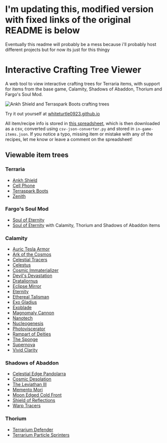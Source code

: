 # I'm updating this, modified version with fixed links of the original README is below
Eventually this readme will probably be a mess because i'll probably host different projects but for now its just for this thingy
# Interactive Crafting Tree Viewer

A web tool to view interactive crafting trees for Terraria items, with support for items from the base game, Calamity, Shadows of Abaddon, Thorium and Fargo's Soul Mod.

![Ankh Shield and Terraspark Boots crafting trees](https://i.imgur.com/teAoY1e.jpeg)

Try it out yourself at [whiteturtle0923.github.io](https://whiteturtle0923.github.io)

All item/recipe info is stored in [this spreadsheet](https://docs.google.com/spreadsheets/d/1FiOxJA6pddiJBczLjyJC18MeN1E6jUv0p07iz6CuVzA/edit?usp=sharing), which is then downloaded as a csv, converted using `csv-json-converter.py` and stored in `in-game-items.json`. If you notice a typo, missing item or mistake with any of the recipes, let me know or leave a comment on the spreadsheet!

## Viewable item trees

### Terraria

- [Ankh Shield](https://terraria.wiki.gg/wiki/Ankh_Shield)
- [Cell Phone](https://terraria.wiki.gg/wiki/Cell_Phone)
- [Terraspark Boots](https://terraria.wiki.gg/wiki/Terraspark_Boots)
- [Zenith](https://terraria.wiki.gg/wiki/Zenith)

### Fargo's Soul Mod

- [Soul of Eternity](https://terrariamods.wiki.gg/wiki/Fargo's_Mod/Soul_of_Eternity)
- [Soul of Eternity](https://terrariamods.wiki.gg/wiki/Fargo's_Mod/Soul_of_Eternity) with Calamity, Thorium and Shadows of Abaddon items

### Calamity

- [Auric Tesla Armor](https://calamitymod.wiki.gg/wiki/Auric_Tesla_armor)
- [Ark of the Cosmos](https://calamitymod.wiki.gg/wiki/Ark_of_the_Cosmos)
- [Celestial Tracers](https://calamitymod.wiki.gg/wiki/Celestial_Tracers)
- [Celestus](https://calamitymod.wiki.gg/wiki/Celestus)
- [Cosmic Immaterializer](https://calamitymod.wiki.gg/wiki/Cosmic_Immaterializer)
- [Devil's Devastation](https://calamitymod.wiki.gg/wiki/Devil%27s_Devastation)
- [Drataliornus](https://calamitymod.wiki.gg/wiki/Drataliornus)
- [Eclipse Mirror](https://calamitymod.wiki.gg/wiki/Eclipse_Mirror)
- [Eternity](https://calamitymod.wiki.gg/wiki/Eternity)
- [Ethereal Talisman](https://calamitymod.wiki.gg/wiki/Ethereal_Talisman)
- [Exo Gladius](https://calamitymod.wiki.gg/wiki/Exo_Gladius)
- [Exoblade](https://calamitymod.wiki.gg/wiki/Exoblade)
- [Magnomaly Cannon](https://calamitymod.wiki.gg/wiki/Magnomaly_Cannon)
- [Nanotech](https://calamitymod.wiki.gg/wiki/Nanotech)
- [Nucleogenesis](https://calamitymod.wiki.gg/wiki/Nucleogenesis)
- [Photoviscerator](https://calamitymod.wiki.gg/wiki/Photoviscerator)
- [Rampart of Deities](https://calamitymod.wiki.gg/wiki/Rampart_of_Deities)
- [The Sponge](https://calamitymod.wiki.gg/wiki/The_Sponge)
- [Supernova](https://calamitymod.wiki.gg/wiki/Supernova)
- [Vivid Clarity](https://calamitymod.wiki.gg/wiki/Vivid_Clarity)

### Shadows of Abaddon

- [Celestial Edge Pandolarra](https://shadowsofabaddon.wiki.gg/wiki/Celestial_Edge_Pandolarra)
- [Cosmic Desolation](https://shadowsofabaddon.wiki.gg/wiki/Cosmic_Desolation)
- [The Leviathan III](https://shadowsofabaddon.wiki.gg/wiki/The_Leviathan_III)
- [Memento Mori](https://shadowsofabaddon.wiki.gg/wiki/Memento_Mori)
- [Moon Edged Cold Front](https://shadowsofabaddon.wiki.gg/wiki/Moon_Edged_Cold_Front)
- [Shield of Reflections](https://shadowsofabaddon.wiki.gg/wiki/Shield_of_Reflections)
- [Warp Tracers](https://shadowsofabaddon.wiki.gg/wiki/Warp_Tracers)

### Thorium

- [Terrarium Defender](https://thoriummod.wiki.gg/wiki/Terrarium_Defender)
- [Terrarium Particle Sprinters](https://thoriummod.wiki.gg/wiki/Terrarium_Particle_Sprinters)
